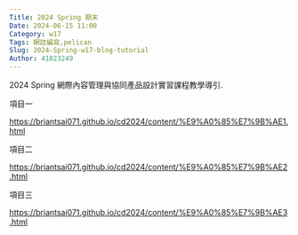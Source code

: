 ```yaml
---
Title: 2024 Spring 期末
Date: 2024-06-15 11:00
Category: w17
Tags: 網誌編寫,pelican
Slug: 2024-Spring-w17-blog-tutorial
Author: 41023249
---
```


2024 Spring 網際內容管理與協同產品設計實習課程教學導引.

<!-- PELICAN_END_SUMMARY -->

項目一

<https://briantsai071.github.io/cd2024/content/%E9%A0%85%E7%9B%AE1.html>

項目二

https://briantsai071.github.io/cd2024/content/%E9%A0%85%E7%9B%AE2.html

項目三

https://briantsai071.github.io/cd2024/content/%E9%A0%85%E7%9B%AE3.html
